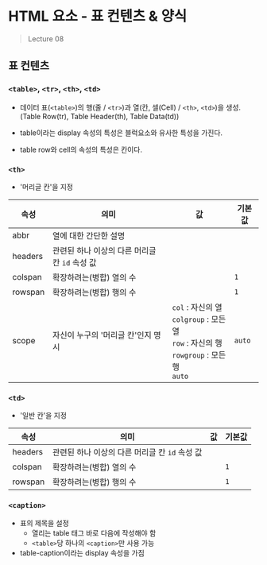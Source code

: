 # HTML 요소 - 표 컨텐츠 & 양식
> Lecture 08

## 표 컨텐츠
### `<table>`, `<tr>`, `<th>`, `<td>`
- 데이터 표(`<table>`)의 행(줄 / `<tr>`)과 열(칸, 셀(Cell) / `<th>`, `<td>`)을 생성.<br>
(Table Row(tr), Table Header(th), Table Data(td))

- table이라는 display 속성의 특성은 블럭요소와 유사한 특성을 가진다. 
- table row와 cell의 속성의 특성은 칸이다.

### `<th>`
- '머리글 칸'을 지정

|속성|의미|값|기본값|
|-|-|-|-|
|abbr|열에 대한 간단한 설명| | |
|headers|관련된 하나 이상의 다른 머리글 칸 `id` 속성 값| | |
|colspan|확장하려는(병합) 열의 수| |`1`|
|rowspan|확장하려는(병합) 행의 수| |`1`|
|scope|자신이 누구의 '머리글 칸'인지 명시|`col` : 자신의 열<br> `colgroup` : 모든 열 <br> `row` : 자신의 행<br> `rowgroup` : 모든 행<br> `auto` |`auto`|

### `<td>`
- '일반 칸'을 지정

|속성|의미|값|기본값|
|-|-|-|-|
|headers|관련된 하나 이상의 다른 머리글 칸 `id` 속성 값| | |
|colspan|확장하려는(병합) 열의 수| |`1`|
|rowspan|확장하려는(병합) 행의 수| |`1`|

### `<caption>`
- 표의 제목을 설정
  - 열리는  table 태그 바로 다음에 작성해야 함
  - `<table>`당 하나의 `<caption>`만 사용 가능
- table-caption이라는 display 속성을 가짐